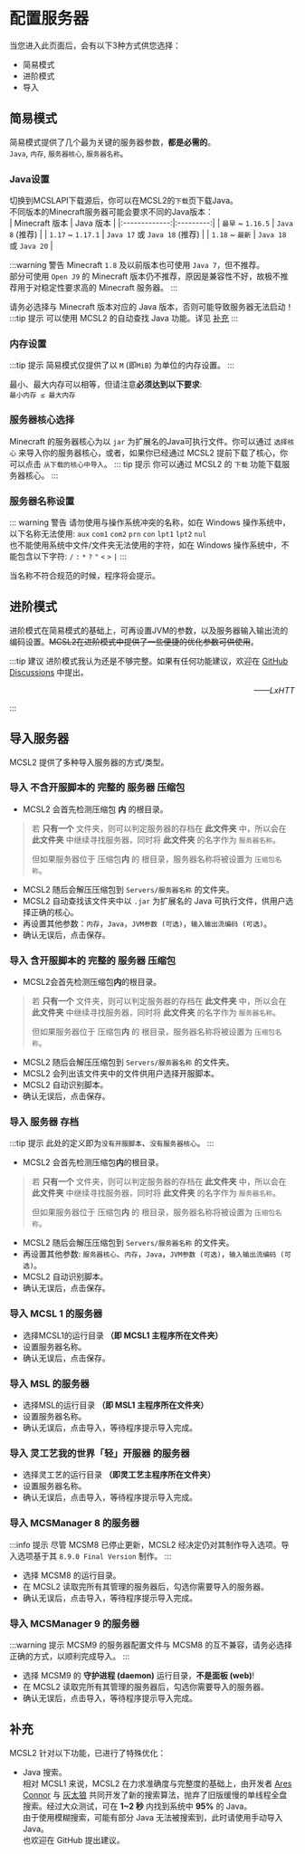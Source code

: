 # 配置服务器

当您进入此页面后，会有以下3种方式供您选择：  

- 简易模式
- 进阶模式
- 导入

## 简易模式  

简易模式提供了几个最为关键的服务器参数，**都是必需的**。  
`Java`, `内存`, `服务器核心`, `服务器名称`。  

### Java设置  

切换到MCSLAPI下载源后，你可以在MCSL2的`下载`页下载Java。  
不同版本的Minecraft服务器可能会要求不同的Java版本：  
| Minecraft 版本 | Java 版本 |
|:-------------:|:---------:|
| `最早` ~ `1.16.5` | `Java 8` (推荐) |
| `1.17` ~ `1.17.1` | `Java 17` 或 `Java 18` (推荐) |
| `1.18` ~ `最新` | `Java 18` 或 `Java 20` |  

:::warning 警告
Minecraft `1.8` 及以前版本也可使用 `Java 7`，但不推荐。  
部分可使用 `Open J9` 的 Minecraft 版本仍不推荐，原因是兼容性不好，故极不推荐用于对稳定性要求高的 Minecraft 服务器。
:::

请务必选择与 Minecraft 版本对应的 Java 版本，否则可能导致服务器无法启动！  
:::tip 提示
可以使用 MCSL2 的自动查找 Java 功能。详见 [补充](#补充)
:::

### 内存设置  

:::tip 提示
简易模式仅提供了以 `M` (即`MiB`) 为单位的内存设置。
:::

最小、最大内存可以相等，但请注意**必须达到以下要求**:  
`最小内存 ≤ 最大内存`

### 服务器核心选择  

Minecraft 的服务器核心为以 `jar` 为扩展名的Java可执行文件。你可以通过 `选择核心` 来导入你的服务器核心，或者，如果你已经通过 MCSL2 提前下载了核心，你可以点击 `从下载的核心中导入`。
::: tip 提示
你可以通过 MCSL2 的 `下载` 功能下载服务器核心。
:::

### 服务器名称设置  

::: warning 警告
请勿使用与操作系统冲突的名称，如在 Windows 操作系统中，以下名称无法使用:
`aux`
`com1`
`com2`
`prn`
`con`
`lpt1`
`lpt2`
`nul`  
也不能使用系统中文件/文件夹无法使用的字符，如在 Windows 操作系统中，不能包含以下字符:
`/`
`:`
`*`
`?`
`"`
`<`
`>`
`|`
:::

当名称不符合规范的时候，程序将会提示。

## 进阶模式  

进阶模式在简易模式的基础上，可再设置JVM的参数，以及服务器输入输出流的编码设置。~~MCSL2在进阶模式中提供了一些便捷的优化参数可供使用~~。

<!-- markdownlint-disable MD033 -->
:::tip 建议
进阶模式我认为还是不够完整。如果有任何功能建议，欢迎在 [GitHub Discussions](https://www.github.com/MCSLTeam/MCSL2/discussions) 中提出。
<p align="right"><i>——LxHTT</i></p>
:::

## 导入服务器  

MCSL2 提供了多种导入服务器的方式/类型。  

### 导入 不含开服脚本的 完整的 服务器 压缩包  

- MCSL2 会首先检测压缩包 **内** 的根目录。  

 > 若 **只有一个** 文件夹，则可以判定服务器的存档在 **此文件夹** 中，所以会在 **此文件夹** 中继续寻找服务器，同时将 **此文件夹** 的名字作为 `服务器名称`。  
 >
 > 但如果服务器位于 压缩包**内** 的 根目录，服务器名称将被设置为 `压缩包名称`。  

- MCSL2 随后会解压压缩包到 `Servers/服务器名称` 的文件夹。  
- MCSL2 自动查找该文件夹中以 `.jar` 为扩展名的 Java 可执行文件，供用户选择正确的核心。  
- 再设置其他参数：`内存`，`Java`，`JVM参数 (可选)`，`输入输出流编码 (可选)`。  
- 确认无误后，点击保存。  

### 导入 含开服脚本的 完整的 服务器 压缩包  

- MCSL2会首先检测压缩包**内**的根目录。  

 > 若 **只有一个** 文件夹，则可以判定服务器的存档在 **此文件夹** 中，所以会在 **此文件夹** 中继续寻找服务器，同时将 **此文件夹** 的名字作为 `服务器名称`。  
 >
 > 但如果服务器位于 压缩包**内** 的 根目录，服务器名称将被设置为 `压缩包名称`。  

- MCSL2 随后会解压压缩包到 `Servers/服务器名称` 的文件夹。  
- MCSL2 会列出该文件夹中的文件供用户选择开服脚本。  
- MCSL2 自动识别脚本。
- 确认无误后，点击保存。  

### 导入 服务器 存档  

:::tip 提示
此处的定义即为`没有开服脚本`、`没有服务器核心`。
:::

- MCSL2 会首先检测压缩包**内**的根目录。  

 > 若 **只有一个** 文件夹，则可以判定服务器的存档在 **此文件夹** 中，所以会在 **此文件夹** 中继续寻找服务器，同时将 **此文件夹** 的名字作为 `服务器名称`。  
 >
 > 但如果服务器位于 压缩包**内** 的 根目录，服务器名称将被设置为 `压缩包名称`。  

- MCSL2 随后会解压压缩包到 `Servers/服务器名称` 的文件夹。  
- 再设置其他参数: `服务器核心`、`内存`，`Java`，`JVM参数 (可选)`，`输入输出流编码 (可选)`。  
- MCSL2 自动识别脚本。  
- 确认无误后，点击保存。  

### 导入 MCSL 1 的服务器  

- 选择MCSL1的运行目录 **（即 MCSL1 主程序所在文件夹）**
- 设置服务器名称。
- 确认无误后，点击保存。  

### 导入 MSL 的服务器  

- 选择MSL的运行目录 **（即 MSL1 主程序所在文件夹）**  
- 设置服务器名称。
- 确认无误后，点击导入，等待程序提示导入完成。  

### 导入 灵工艺我的世界「轻」开服器 的服务器  

- 选择灵工艺的运行目录 **（即灵工艺主程序所在文件夹）**  
- 设置服务器名称。
- 确认无误后，点击导入，等待程序提示导入完成。  

### 导入 MCSManager 8 的服务器  

:::info 提示
尽管 MCSM8 已停止更新，MCSL2 经决定仍对其制作导入选项。导入选项基于其 `8.9.0 Final Version` 制作。
:::

- 选择 MCSM8 的运行目录。
- 在 MCSL2 读取完所有其管理的服务器后，勾选你需要导入的服务器。  
- 确认无误后，点击导入，等待程序提示导入完成。  

### 导入 MCSManager 9 的服务器  

:::warning 提示
  MCSM9 的服务器配置文件与 MCSM8 的互不兼容，请务必选择正确的方式，以顺利完成导入。
:::

- 选择 MCSM9 的 **守护进程 (daemon)** 运行目录，**不是面板 (web)**!
- 在 MCSL2 读取完所有其管理的服务器后，勾选你需要导入的服务器。  
- 确认无误后，点击导入，等待程序提示导入完成。  

## 补充

MCSL2 针对以下功能，已进行了特殊优化：  

- Java 搜索。  
相对 MCSL1 来说，MCSL2 在力求准确度与完整度的基础上，由开发者 [Ares Connor](https://www.github.com/AresConnor) 与 [灰太狼](https://github.com/wyx55520) 共同开发了新的搜索算法，抛弃了旧版缓慢的单线程全盘搜索。经过大众测试，可在 **1~2 秒** 内找到系统中 **95%** 的 Java。  
由于使用模糊搜索，可能有部分 Java 无法被搜索到，此时请使用手动导入 Java。  
也欢迎在 GitHub 提出建议。
